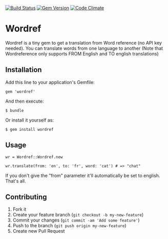 [![Build Status](https://travis-ci.org/pcboy/wordref.svg)](https://travis-ci.org/pcboy/wordref)
[![Gem Version](https://badge.fury.io/rb/wordref.svg)](http://badge.fury.io/rb/wordref)
[![Code Climate](https://codeclimate.com/github/pcboy/wordref/badges/gpa.svg)](https://codeclimate.com/github/pcboy/wordref)

# Wordref

Wordref is a tiny gem to get a translation from Word reference (no API key needed).
You can translate words from one language to another (Note that Wordreference only supports FROM English and TO english translations)

## Installation

Add this line to your application's Gemfile:

    gem 'wordref'

And then execute:

    $ bundle

Or install it yourself as:

    $ gem install wordref

## Usage

    wr = Wordref::Wordref.new
    
    wr.translate(from: 'en', to: 'fr', word: 'cat') # => "chat"

If you don't give the "from" parameter it'll automatically be set to english.
That's all.

## Contributing

1. Fork it
2. Create your feature branch (`git checkout -b my-new-feature`)
3. Commit your changes (`git commit -am 'Add some feature'`)
4. Push to the branch (`git push origin my-new-feature`)
5. Create new Pull Request
